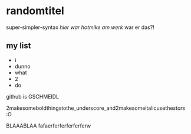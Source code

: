 randomtitel
===========
super-simpler-syntax
*hier war hotmike am werk* war er das?!
## my list

- i
- dunno
- what
- 2
- do

github is GSCHMEIDL

2makesomeboldthingstothe_underscore_and2makesomeitalicusethe*stars* :O


BLAAABLAA
fafaerferferferferferw
